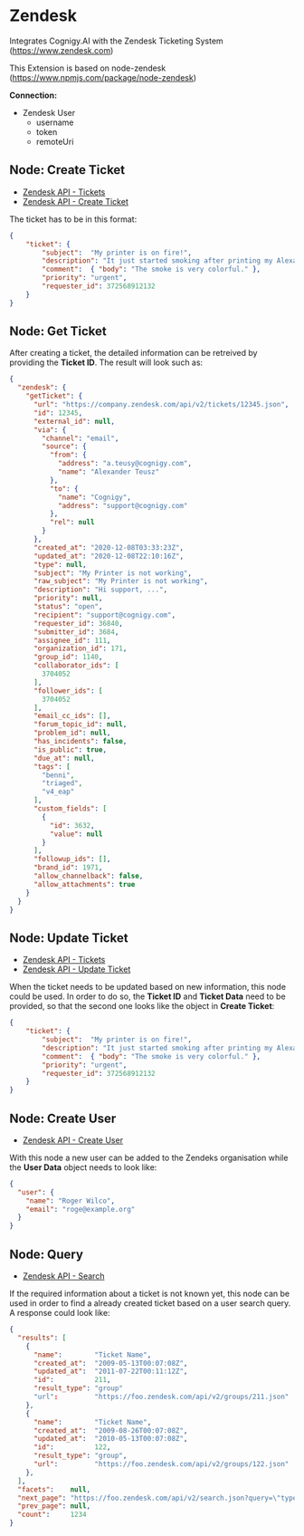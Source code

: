 ﻿# Zendesk

Integrates Cognigy.AI with the Zendesk Ticketing System (https://www.zendesk.com)

This Extension is based on node-zendesk (https://www.npmjs.com/package/node-zendesk)

**Connection:**

- Zendesk User
  - username
  - token
  - remoteUri

## Node: Create Ticket

- [Zendesk API - Tickets](https://developer.zendesk.com/rest_api/docs/support/tickets)
- [Zendesk API - Create Ticket](https://developer.zendesk.com/rest_api/docs/support/tickets#create-ticket)

The ticket has to be in this format:

```JSON
{ 
    "ticket": {
        "subject":  "My printer is on fire!",
        "description": "It just started smoking after printing my Alexa song",
        "comment":  { "body": "The smoke is very colorful." },
        "priority": "urgent",
        "requester_id": 372568912132
    }
}
```

## Node: Get Ticket

After creating a ticket, the detailed information can be retreived by providing the **Ticket ID**. The result will look such as:

```json
{
  "zendesk": {
    "getTicket": {
      "url": "https://company.zendesk.com/api/v2/tickets/12345.json",
      "id": 12345,
      "external_id": null,
      "via": {
        "channel": "email",
        "source": {
          "from": {
            "address": "a.teusy@cognigy.com",
            "name": "Alexander Teusz"
          },
          "to": {
            "name": "Cognigy",
            "address": "support@cognigy.com"
          },
          "rel": null
        }
      },
      "created_at": "2020-12-08T03:33:23Z",
      "updated_at": "2020-12-08T22:10:16Z",
      "type": null,
      "subject": "My Printer is not working",
      "raw_subject": "My Printer is not working",
      "description": "Hi support, ...",
      "priority": null,
      "status": "open",
      "recipient": "support@cognigy.com",
      "requester_id": 36840,
      "submitter_id": 3684,
      "assignee_id": 111,
      "organization_id": 171,
      "group_id": 1140,
      "collaborator_ids": [
        3704052
      ],
      "follower_ids": [
        3704052
      ],
      "email_cc_ids": [],
      "forum_topic_id": null,
      "problem_id": null,
      "has_incidents": false,
      "is_public": true,
      "due_at": null,
      "tags": [
        "benni",
        "triaged",
        "v4_eap"
      ],
      "custom_fields": [
        {
          "id": 3632,
          "value": null
        }
      ],
      "followup_ids": [],
      "brand_id": 1971,
      "allow_channelback": false,
      "allow_attachments": true
    }
  }
}
```

## Node: Update Ticket

- [Zendesk API - Tickets](https://developer.zendesk.com/rest_api/docs/support/tickets)
- [Zendesk API - Update Ticket](https://developer.zendesk.com/rest_api/docs/support/tickets#update-ticket)

When the ticket needs to be updated based on new information, this node could be used. In order to do so, the **Ticket ID** and **Ticket Data** need to be provided, so that the second one looks like the object in **Create Ticket**:

```json
{ 
    "ticket": {
        "subject":  "My printer is on fire!",
        "description": "It just started smoking after printing my Alexa song",
        "comment":  { "body": "The smoke is very colorful." },
        "priority": "urgent",
        "requester_id": 372568912132
    }
}
```

## Node: Create User

- [Zendesk API - Create User](https://developer.zendesk.com/rest_api/docs/support/users#create-user)

With this node a new user can be added to the Zendeks organisation while the **User Data** object needs to look like:

```json
{
  "user": {
    "name": "Roger Wilco",
    "email": "roge@example.org"
  }
}
```

## Node: Query

- [Zendesk API - Search](https://developer.zendesk.com/rest_api/docs/support/search)

If the required information about a ticket is not known yet, this node can be used in order to find a already created ticket based on a user search query. A response could look like:

```json
{
  "results": [
    {
      "name":        "Ticket Name",
      "created_at":  "2009-05-13T00:07:08Z",
      "updated_at":  "2011-07-22T00:11:12Z",
      "id":          211,
      "result_type": "group"
      "url":         "https://foo.zendesk.com/api/v2/groups/211.json"
    },
    {
      "name":        "Ticket Name",
      "created_at":  "2009-08-26T00:07:08Z",
      "updated_at":  "2010-05-13T00:07:08Z",
      "id":          122,
      "result_type": "group",
      "url":         "https://foo.zendesk.com/api/v2/groups/122.json"
    },
  ],
  "facets":    null,
  "next_page": "https://foo.zendesk.com/api/v2/search.json?query=\"type:Group hello\"&sort_by=created_at&sort_order=desc&page=2",
  "prev_page": null,
  "count":     1234
}
```